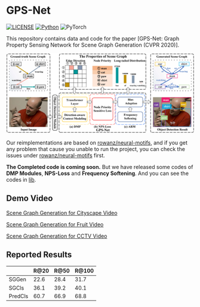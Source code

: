 # GPS-Net
[![LICENSE](https://img.shields.io/badge/license-MIT-green)](https://github.com/taksau/GPS-Net/blob/master/LICENSE)
[![Python](https://img.shields.io/badge/python-3.6-blue.svg)](https://www.python.org/)
![PyTorch](https://img.shields.io/badge/pytorch-0.3.0-%237732a8) 


This repository contains data and code for the paper [GPS-Net: Graph Property Sensing Network for Scene Graph Generation (CVPR 2020)].



<div style="color:#0000FF" align="center">
<img src="images/framework.jpg"/>
</div>

Our reimplementations are based on [rowanz/neural-motifs](https://github.com/rowanz/neural-motifs), and if you get any problem that cause you unable to run the project, you can check the issues under [rowanz/neural-motifs](https://github.com/rowanz/neural-motifs) first.

**The Completed code is coming soon.**
But we have released some codes of **DMP Modules**, **NPS-Loss** and **Frequency Softening**. And you can see the codes in [lib](https://github.com/taksau/GPS-Net/tree/master/lib).

## Demo Video
[Scene Graph Generation for Cityscape Video](https://www.youtube.com/watch?v=9ZJXiXCIqxc)

[Scene Graph Generation for Fruit Video](https://www.youtube.com/watch?v=fLfR_TCrm-w)

[Scene Graph Generation for CCTV Video](https://www.youtube.com/watch?v=0gYRgxEp7Z0)



## Reported Results

|         | R@20 | R@50 | R@100 |
|---------|------|------|-------|
| SGGen   | 22.6 | 28.4 | 31.7  |
| SGCls   | 36.1 | 39.2 | 40.1  |
| PredCls | 60.7 | 66.9 | 68.8  |
